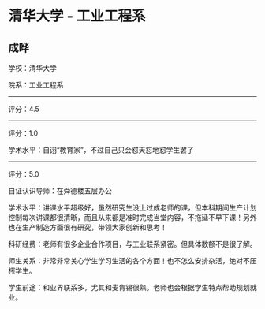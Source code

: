 # 清华大学 - 工业工程系

## 成晔

学校：清华大学

院系：工业工程系

* * *

评分：4.5

* * *

评分：1.0

学术水平：自诩“教育家”，不过自己只会怼天怼地怼学生罢了

* * *

评分：5.0

自证认识导师：在舜德楼五层办公

学术水平：讲课水平超级好，虽然研究生没上过成老师的课，但本科期间生产计划控制每次讲课都很清晰，而且从来都是准时完成当堂内容，不拖延不早下课！另外也在生产制造方面很有研究，带领大家创新和思考！

科研经费：老师有很多企业合作项目，与工业联系紧密。但具体数额不是很了解。

师生关系：非常非常关心学生学习生活的各个方面！也不怎么安排杂活，绝对不压榨学生。

学生前途：和业界联系多，尤其和麦肯锡很熟。老师也会根据学生特点帮助规划就业。